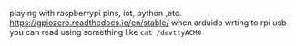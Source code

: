 playing with raspberrypi pins, iot, python ,etc.
https://gpiozero.readthedocs.io/en/stable/
when arduido wrting to rpi usb you can read using something like `cat /devttyACM0`

 
